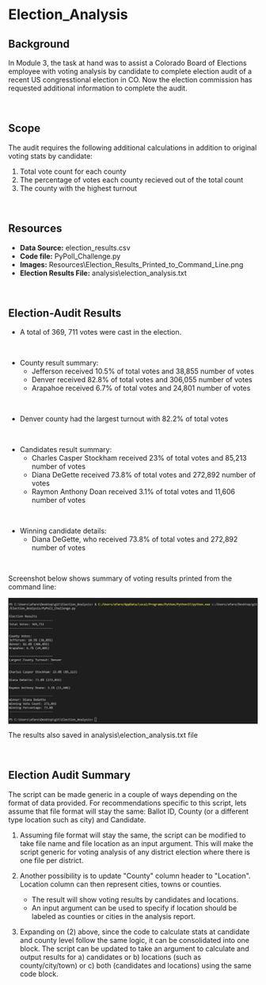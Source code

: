 # Election_Analysis

## Background  
In Module 3, the task at hand was to assist a Colorado Board of Elections employee with voting analysis by candidate to complete election audit of a recent US congresstional election in CO. Now the election commission has requested additional information to complete the audit.

<br />

## Scope
The audit requires the following additional calculations in addition to original voting stats by candidate:

1) Total vote count for each county
2) The percentage of votes each county recieved out of the total count
3) The county with the highest turnout
<br />

## Resources
- **Data Source:** election_results.csv
- **Code file:** PyPoll_Challenge.py
- **Images:** Resources\Election_Results_Printed_to_Command_Line.png
- **Election Results File:** analysis\election_analysis.txt
<br />

## Election-Audit Results
- A total of 369, 711 votes were cast in the election. 
<br /> 

- County result summary:
    - Jefferson received 10.5% of total votes and 38,855 number of votes
    - Denver received 82.8% of total votes and 306,055 number of votes
    - Arapahoe received 6.7% of total votes and 24,801 number of votes
<br /> 

- Denver county had the largest turnout with 82.2% of total votes
<br /> 

- Candidates result summary:
    - Charles Casper Stockham received 23% of total votes and 85,213 number of votes
    - Diana DeGette received 73.8% of total votes and 272,892 number of votes
    - Raymon Anthony Doan received 3.1% of total votes and 11,606 number of votes
<br /> 

- Winning candidate details:
    - Diana DeGette, who received 73.8% of total votes and 272,892 number of votes
<br /> 

Screenshot below shows summary of voting results printed from the command line:
<br /> 

<img src="Resources/Election_Results_Printed_to_Command_Line.png" width=700 align=center>

<br /> 

The results also saved in analysis\election_analysis.txt file

<br /> 

## Election Audit Summary
The script can be made generic in a couple of ways depending on the format of data provided. For recommendations specific to this script, lets assume that file format will stay the same: Ballot ID,  County (or a different type location such as city) and Candidate.
<br /> 

1. Assuming file format will stay the same, the script can be modified to take file name and file location as an input argument. This will make the script generic for voting analysis of any district election where there is one file per district.  

2. Another possibility is to update "County" column header to "Location". Location column can then represent cities, towns or counties.  
    - The result will show voting results by candidates and locations.
    - An input argument can be used to specify if location should be labeled as counties or cities in the analysis report.  


3. Expanding on (2) above, since the code to calculate stats at candidate and county level follow the same logic, it can be consolidated into one block. The script can be updated to take an argument to calculate and output results for a) candidates or b) locations (such as county/city/town) or c) both (candidates and locations) using the same code block.
